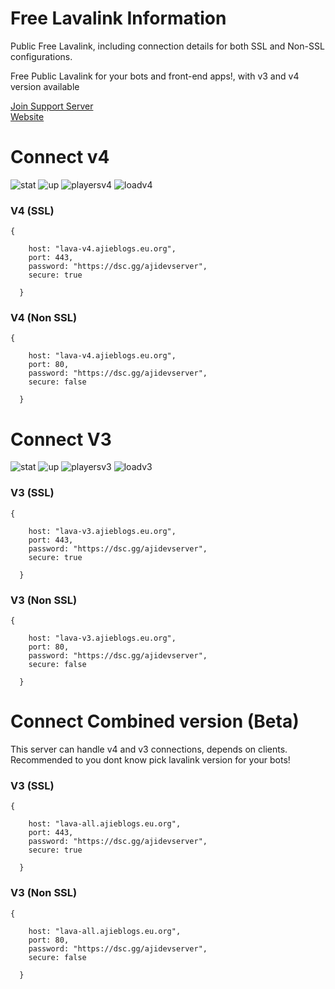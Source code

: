 # Free Lavalink Information
Public Free Lavalink, including connection details for both SSL and Non-SSL configurations.


Free Public Lavalink for your bots and front-end apps!, with v3 and v4 version available

[Join Support Server](https://dsc.gg/ajidevserver)<br />
[Website](https://get.lavalink.free.nf)

# Connect v4
![stat](https://ajieblogs.eu.org/lavalink/v4/badge/Status) ![up](https://ajieblogs.eu.org/lavalink/v4/badge/Uptime) ![playersv4](https://ajieblogs.eu.org/lavalink/v4/badge/Players) ![loadv4](https://ajieblogs.eu.org/lavalink/v4/badge/Load) 
### V4 (SSL)
````
{

    host: "lava-v4.ajieblogs.eu.org",
    port: 443,
    password: "https://dsc.gg/ajidevserver",
    secure: true

  }
````
### V4 (Non SSL)
````
{

    host: "lava-v4.ajieblogs.eu.org",
    port: 80,
    password: "https://dsc.gg/ajidevserver",
    secure: false

  }
````

# Connect V3
![stat](https://ajieblogs.eu.org/lavalink/v3/badge/Status) ![up](https://ajieblogs.eu.org/lavalink/v3/badge/Uptime) ![playersv3](https://ajieblogs.eu.org/lavalink/v3/badge/Players) ![loadv3](https://ajieblogs.eu.org/lavalink/v3/badge/Load) 
### V3 (SSL)
````
{

    host: "lava-v3.ajieblogs.eu.org",
    port: 443,
    password: "https://dsc.gg/ajidevserver",
    secure: true

  }
````
### V3 (Non SSL)
````
{

    host: "lava-v3.ajieblogs.eu.org",
    port: 80,
    password: "https://dsc.gg/ajidevserver",
    secure: false

  }
````

# Connect Combined version (Beta)
This server can handle v4 and v3 connections, depends on clients. Recommended to you dont know pick lavalink version for your bots!
### V3 (SSL)
````
{

    host: "lava-all.ajieblogs.eu.org",
    port: 443,
    password: "https://dsc.gg/ajidevserver",
    secure: true

  }
````
### V3 (Non SSL)
````
{

    host: "lava-all.ajieblogs.eu.org",
    port: 80,
    password: "https://dsc.gg/ajidevserver",
    secure: false

  }
````
